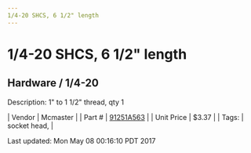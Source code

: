 ```yaml
---
1/4-20 SHCS, 6 1/2" length
---
```

# 1/4-20 SHCS, 6 1/2" length
## Hardware / 1/4-20
Description: 	1" to 1 1/2" thread, qty 1 

| Vendor | Mcmaster | 
| Part # | [91251A563](https://www.mcmaster.com/#91251A563) | 
| Unit Price | $3.37 | 
| Tags: | socket head,  | 

Last updated: Mon May 08 00:16:10 PDT 2017